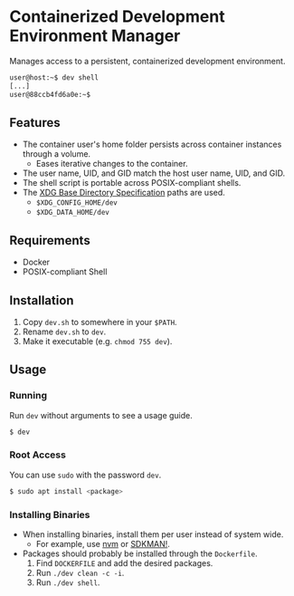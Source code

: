 Containerized Development Environment Manager
=============================================

Manages access to a persistent, containerized development environment.

```sh
user@host:~$ dev shell
[...]
user@88ccb4fd6a0e:~$
```

Features
--------

- The container user's home folder persists across container instances through a volume.
    - Eases iterative changes to the container.
- The user name, UID, and GID match the host user name, UID, and GID.
- The shell script is portable across POSIX-compliant shells.
- The [XDG Base Directory Specification](https://specifications.freedesktop.org/basedir-spec/basedir-spec-latest.html) paths are used.
    - `$XDG_CONFIG_HOME/dev`
    - `$XDG_DATA_HOME/dev`

Requirements
------------

- Docker
- POSIX-compliant Shell

Installation
------------

1. Copy `dev.sh` to somewhere in your `$PATH`.
2. Rename `dev.sh` to `dev`.
3. Make it executable (e.g. `chmod 755 dev`).

Usage
-----

### Running

Run `dev` without arguments to see a usage guide.

```sh
$ dev
```

### Root Access

You can use `sudo` with the password `dev`.

```sh
$ sudo apt install <package>
```

### Installing Binaries

- When installing binaries, install them per user instead of system wide.
    - For example, use [nvm](https://github.com/nvm-sh/nvm) or [SDKMAN!](https://sdkman.io/).
- Packages should probably be installed through the `Dockerfile`.
    1. Find `DOCKERFILE` and add the desired packages.
    2. Run `./dev clean -c -i`.
    3. Run `./dev shell`.
